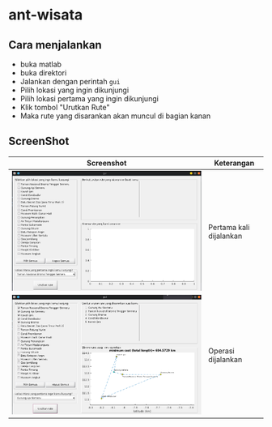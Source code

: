 # ant-wisata

## Cara menjalankan

- buka matlab
- buka direktori
- Jalankan dengan perintah
`gui`
- Pilih lokasi yang ingin dikunjungi
- Pilih lokasi pertama yang ingin dikunjungi
- Klik tombol "Urutkan Rute"
- Maka rute yang disarankan akan muncul di bagian kanan 

## ScreenShot
| Screenshot | Keterangan|
| --------- | --------- |
| ![Pertama dijalankan](ant-blank.png) | Pertama kali dijalankan |
| ![Operasi dijalankan](ant-run.png) | Operasi dijalankan |
